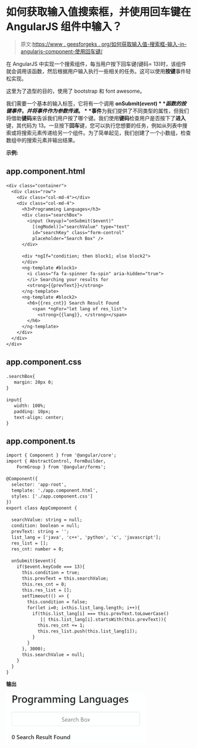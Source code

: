 # 如何获取输入值搜索框，并使用回车键在 AngularJS 组件中输入？

> 原文:[https://www . geesforgeks . org/如何获取输入值-搜索框-输入-in-angularjs-component-使用回车键/](https://www.geeksforgeeks.org/how-to-get-input-value-search-box-and-enter-it-in-angularjs-component-using-enter-key/)

在 AngularJS 中实现一个搜索组件，每当用户按下回车键(键码= 13)时，该组件就会调用该函数，然后根据用户输入执行一些相关的任务。这可以使用**按键**事件轻松实现。

这里为了造型的目的，使用了 bootstrap 和 font awesome。

我们需要一个基本的输入标签，它将有一个调用 **onSubmit($event)** 函数的按键事件，并将事件作为参数传递。**$事件**为我们提供了不同类型的属性，但我们将借助**键码**来告诉我们用户按了哪个键。我们使用**键码**检查用户是否按下了**进入**键，其代码为 13。一旦按下**回车**键，您可以执行您想要的任务，例如从列表中搜索或将搜索元素传递给另一个组件。为了简单起见，我们创建了一个小数组，检查数组中的搜索元素并输出结果。

**示例:**

## app.component.html

```tshtml
<div class="container">
  <div class="row">
    <div class="col-md-4"></div>
    <div class="col-md-4">
      <h3>Programming Languages</h3>
      <div class="searchBox">
        <input (keyup)="onSubmit($event)" 
          [(ngModel)]="searchValue" type="text" 
          id="searchKey" class="form-control"
          placeholder="Search Box" />
      </div>

      <div *ngIf="condition; then block1; else block2">
      </div>
      <ng-template #block1>
        <i class="fa fa-spinner fa-spin" aria-hidden="true">
        </i> Searching your results for
        <strong>{{prevText}}</strong>
      </ng-template>
      <ng-template #block2>
        <h6>{{res_cnt}} Search Result Found
          <span *ngFor="let lang of res_list">
            <strong>{{lang}}, </strong></span>
        </h6>
      </ng-template>
    </div>
  </div>
</div>
```

## app.component.css

```tshtml
.searchBox{
   margin: 20px 0;
}

input{
   width: 100%; 
   padding: 10px; 
   text-align: center;
}
```

## app.component.ts

```tshtml
import { Component } from '@angular/core';
import { AbstractControl, FormBuilder, 
    FormGroup } from '@angular/forms';

@Component({
  selector: 'app-root',
  template: './app.component.html',
  styles: ['./app.component.css']
})
export class AppComponent {

  searchValue: string = null;
  condition: boolean = null;
  prevText: string = '';
  list_lang = ['java', 'c++', 'python', 'c', 'javascript'];
  res_list = [];
  res_cnt: number = 0;

  onSubmit($event){
    if($event.keyCode === 13){
      this.condition = true;
      this.prevText = this.searchValue;
      this.res_cnt = 0;
      this.res_list = [];
      setTimeout(() => {
        this.condition = false;
        for(let i=0; i<this.list_lang.length; i++){
          if(this.list_lang[i] === this.prevText.toLowerCase()
             || this.list_lang[i].startsWith(this.prevText)){
            this.res_cnt += 1;
            this.res_list.push(this.list_lang[i]);
          }
        }
      }, 3000);
      this.searchValue = null;
    }
  }
}
```

**输出**

![](img/f1466249db2670ccf7cbc8e7905c4ada.png)